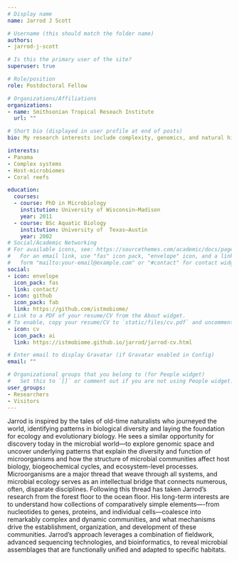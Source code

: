```yaml
---
# Display name
name: Jarrod J Scott

# Username (this should match the folder name)
authors:
- jarrod-j-scott

# Is this the primary user of the site?
superuser: true

# Role/position
role: Postdoctoral Fellow

# Organizations/Affiliations
organizations:
- name: Smithsonian Tropical Reseach Institute
  url: ""

# Short bio (displayed in user profile at end of posts)
bio: My research interests include complexity, genomics, and natural history.

interests:
- Panama
- Complex systems
- Host-microbiomes
- Coral reefs

education:
  courses:
  - course: PhD in Microbiology
    institution: University of Wisconsin—Madison
    year: 2011
  - course: BSc Aquatic Biology
    institution: University of  Texas—Austin
    year: 2002
# Social/Academic Networking
# For available icons, see: https://sourcethemes.com/academic/docs/page-builder/#icons
#   For an email link, use "fas" icon pack, "envelope" icon, and a link in the
#   form "mailto:your-email@example.com" or "#contact" for contact widget.
social:
- icon: envelope
  icon_pack: fas
  link: contact/
- icon: github
  icon_pack: fab
  link: https://github.com/istmobiome/
# Link to a PDF of your resume/CV from the About widget.
# To enable, copy your resume/CV to `static/files/cv.pdf` and uncomment the lines below.
- icon: cv
  icon_pack: ai
  link: https://istmobiome.github.io/jarrod/jarrod-cv.html

# Enter email to display Gravatar (if Gravatar enabled in Config)
email: ""

# Organizational groups that you belong to (for People widget)
#   Set this to `[]` or comment out if you are not using People widget.
user_groups:
- Researchers
- Visitors
---
```


Jarrod is inspired by the tales of old-time naturalists who journeyed the world, identifying patterns in biological diversity and laying the foundation for ecology and evolutionary biology. He sees a similar opportunity for discovery today in the microbial world—to explore genomic space and uncover underlying patterns that explain the diversity and function of microorganisms and how the structure of microbial communities affect host biology, biogeochemical cycles, and ecosystem-level processes. Microorganisms are a major thread that weave through all systems, and microbial ecology serves as an intellectual bridge that connects numerous, often, disparate disciplines. Following this thread has taken Jarrod’s research from the forest floor to the ocean floor. His long-term interests are to understand how collections of comparatively simple elements—-from nucleotides to genes, proteins, and individual cells—coalesce into remarkably complex and dynamic communities, and what mechanisms drive the establishment, organization, and development of these communities. Jarrod’s approach leverages a combination of fieldwork, advanced sequencing technologies, and bioinformatics, to reveal microbial assemblages that are functionally unified and adapted to specific habitats.
